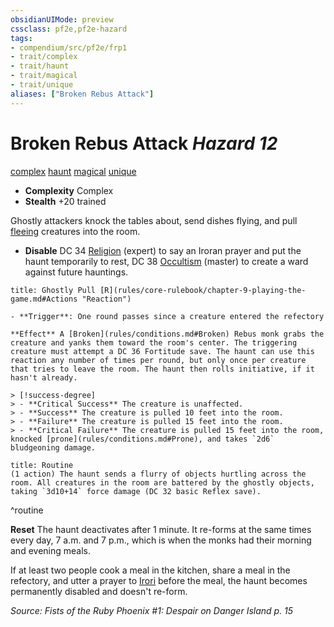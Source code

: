 ```yaml
---
obsidianUIMode: preview
cssclass: pf2e,pf2e-hazard
tags:
- compendium/src/pf2e/frp1
- trait/complex
- trait/haunt
- trait/magical
- trait/unique
aliases: ["Broken Rebus Attack"]
---
```

# Broken Rebus Attack *Hazard 12*  
[complex](rules/traits/complex.md)  [haunt](rules/traits/haunt.md)  [magical](rules/traits/magical.md)  [unique](rules/traits/unique.md)  

- **Complexity** Complex
- **Stealth** +20 trained  

Ghostly attackers knock the tables about, send dishes flying, and pull [fleeing](rules/conditions.md#Fleeing) creatures into the room.

- **Disable** DC 34 [Religion](compendium/skills.md#Religion) (expert) to say an Iroran prayer and put the haunt temporarily to rest, DC 38 [Occultism](compendium/skills.md#Occultism) (master) to create a ward against future hauntings.  
     
```ad-embed-ability
title: Ghostly Pull [R](rules/core-rulebook/chapter-9-playing-the-game.md#Actions "Reaction")

- **Trigger**: One round passes since a creature entered the refectory

**Effect** A [Broken](rules/conditions.md#Broken) Rebus monk grabs the creature and yanks them toward the room's center. The triggering creature must attempt a DC 36 Fortitude save. The haunt can use this reaction any number of times per round, but only once per creature that tries to leave the room. The haunt then rolls initiative, if it hasn't already.

> [!success-degree] 
> - **Critical Success** The creature is unaffected.
> - **Success** The creature is pulled 10 feet into the room.
> - **Failure** The creature is pulled 15 feet into the room.
> - **Critical Failure** The creature is pulled 15 feet into the room, knocked [prone](rules/conditions.md#Prone), and takes `2d6` bludgeoning damage.
```

```ad-pf2-summary
title: Routine
(1 action) The haunt sends a flurry of objects hurtling across the room. All creatures in the room are battered by the ghostly objects, taking `3d10+14` force damage (DC 32 basic Reflex save).
```
^routine

**Reset** The haunt deactivates after 1 minute. It re-forms at the same times every day, 7 a.m. and 7 p.m., which is when the monks had their morning and evening meals.

If at least two people cook a meal in the kitchen, share a meal in the refectory, and utter a prayer to [Irori](compendium/setting/deities/irori.md) before the meal, the haunt becomes permanently disabled and doesn't re-form.  

*Source: Fists of the Ruby Phoenix #1: Despair on Danger Island p. 15*